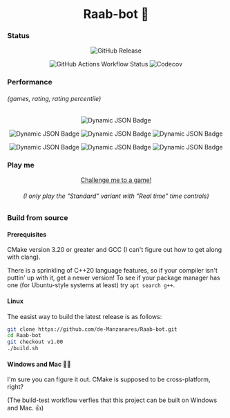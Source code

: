 <div align="center">
  
# Raab-bot :rabbit:

</div>

### Status

<div align="center">
  
![GitHub Release](https://img.shields.io/github/v/release/de-Manzanares/Raab-bot?style=for-the-badge&color=290b5e)

![GitHub Actions Workflow Status](https://img.shields.io/github/actions/workflow/status/de-Manzanares/Raab-bot/cmake-multi-platform.yml)
![Codecov](https://img.shields.io/codecov/c/github/de-Manzanares/Raab-bot)

</div>

### Performance 
###### (games, rating, rating percentile)

<div align="center">

![Dynamic JSON Badge](https://img.shields.io/badge/dynamic/json?url=https%3A%2F%2Flichess.org%2Fapi%2Fuser%2FRaab-bot&query=%24.count.rated&logo=lichess&label=games&style=for-the-badge)

![Dynamic JSON Badge](https://img.shields.io/badge/dynamic/json?url=https%3A%2F%2Flichess.org%2Fapi%2Fuser%2FRaab-bot&query=perfs.bullet.rating&logo=lichess&label=bullet)
![Dynamic JSON Badge](https://img.shields.io/badge/dynamic/json?url=https%3A%2F%2Flichess.org%2Fapi%2Fuser%2FRaab-bot&query=perfs.blitz.rating&logo=lichess&label=blitz)
![Dynamic JSON Badge](https://img.shields.io/badge/dynamic/json?url=https%3A%2F%2Flichess.org%2Fapi%2Fuser%2FRaab-bot&query=perfs.rapid.rating&logo=lichess&label=rapid)

![Dynamic JSON Badge](https://img.shields.io/badge/dynamic/json?url=https%3A%2F%2Flichess.org%2Fapi%2Fuser%2FRaab-bot%2Fperf%2Fbullet&query=%24.percentile&suffix=%25&logo=lichess&label=bullet)
![Dynamic JSON Badge](https://img.shields.io/badge/dynamic/json?url=https%3A%2F%2Flichess.org%2Fapi%2Fuser%2FRaab-bot%2Fperf%2Fblitz&query=%24.percentile&suffix=%25&logo=lichess&label=blitz)
![Dynamic JSON Badge](https://img.shields.io/badge/dynamic/json?url=https%3A%2F%2Flichess.org%2Fapi%2Fuser%2FRaab-bot%2Fperf%2Frapid&query=%24.percentile&suffix=%25&logo=lichess&label=rapid)

</div>

### Play me

<div align="center">
  
[Challenge me to a game!](https://lichess.org/?user=Raab-bot#friend)

###### (I only play the "Standard" variant with "Real time" time controls)

</div>

### Build from source

#### Prerequisites

CMake version 3.20 or greater and GCC (I can't figure out how to get along with clang). 

There is a sprinkling of C++20 language features, so if your compiler isn't puttin' up with it, get a newer version! 
To see if your package manager has one (for Ubuntu-style systems at least) try ```apt search g++```.

#### Linux

The easist way to build the latest release is as follows:

```bash
git clone https://github.com/de-Manzanares/Raab-bot.git
cd Raab-bot
git checkout v1.00
./build.sh
```

#### Windows and Mac 🤷‍♂️ 
I'm sure you can figure it out. CMake is supposed to be cross-platform, right?

(The build-test workflow verfies that this project can be built on Windows and Mac. 👍)
